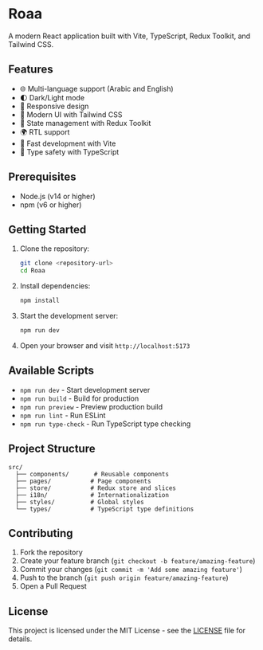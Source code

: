 # Roaa

A modern React application built with Vite, TypeScript, Redux Toolkit, and Tailwind CSS.

## Features

- 🌐 Multi-language support (Arabic and English)
- 🌓 Dark/Light mode
- 📱 Responsive design
- 🎨 Modern UI with Tailwind CSS
- 🔄 State management with Redux Toolkit
- 🌍 RTL support
- 🚀 Fast development with Vite
- 💪 Type safety with TypeScript

## Prerequisites

- Node.js (v14 or higher)
- npm (v6 or higher)

## Getting Started

1. Clone the repository:

   ```bash
   git clone <repository-url>
   cd Roaa
   ```

2. Install dependencies:

   ```bash
   npm install
   ```

3. Start the development server:

   ```bash
   npm run dev
   ```

4. Open your browser and visit `http://localhost:5173`

## Available Scripts

- `npm run dev` - Start development server
- `npm run build` - Build for production
- `npm run preview` - Preview production build
- `npm run lint` - Run ESLint
- `npm run type-check` - Run TypeScript type checking

## Project Structure

```
src/
  ├── components/       # Reusable components
  ├── pages/           # Page components
  ├── store/           # Redux store and slices
  ├── i18n/            # Internationalization
  ├── styles/          # Global styles
  └── types/           # TypeScript type definitions
```

## Contributing

1. Fork the repository
2. Create your feature branch (`git checkout -b feature/amazing-feature`)
3. Commit your changes (`git commit -m 'Add some amazing feature'`)
4. Push to the branch (`git push origin feature/amazing-feature`)
5. Open a Pull Request

## License

This project is licensed under the MIT License - see the [LICENSE](LICENSE) file for details.
